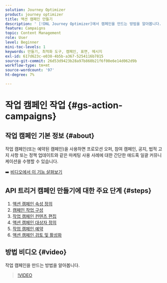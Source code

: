 ```yaml
---
solution: Journey Optimizer
product: journey optimizer
title: 액션 캠페인 만들기
description: ' [!DNL Journey Optimizer]에서 캠페인을 만드는 방법을 알아봅니다.'
feature: Campaigns
topic: Content Management
role: User
level: Beginner
mini-toc-levels: 1
keywords: 만들기, 최적화 도구, 캠페인, 표면, 메시지
exl-id: 617d623c-e038-4b5b-a367-5254116b7815
source-git-commit: 26d53d9423b28a97b860b21f6f00e6e14d062d9b
workflow-type: tm+mt
source-wordcount: '97'
ht-degree: 7%

---
```



# 작업 캠페인 작업 {#gs-action-campaigns}

## 작업 캠페인 기본 정보 {#about}

작업 캠페인(또는 예약된 캠페인)을 사용하면 프로모션 오퍼, 참여 캠페인, 공지, 법적 고지 사항 또는 정책 업데이트와 같은 마케팅 사용 사례에 대한 간단한 애드혹 일괄 커뮤니케이션을 수행할 수 있습니다.

➡️ [비디오에서 이 기능 살펴보기](#video)

## API 트리거 캠페인 만들기에 대한 주요 단계 {#steps}

1. [액션 캠페인 속성 정의](campaign-properties.md)
1. [캠페인 작업 구성](campaign-action.md)
1. [작업 캠페인 컨텐츠 편집](campaign-content.md)
1. [액션 캠페인 대상자 정의](campaign-audience.md)
1. [작업 캠페인 예약](campaign-schedule.md)
1. [액션 캠페인 검토 및 활성화](review-activate-campaign.md)

## 방법 비디오 {#video}

작업 캠페인을 만드는 방법을 알아봅니다.

>[!VIDEO](https://video.tv.adobe.com/v/3412406?quality=12&captions=kor)
